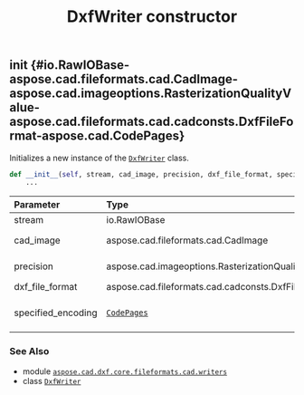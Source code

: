 ﻿---
title: DxfWriter constructor
second_title: Aspose.CAD for Python via .NET API References
description: 
type: docs
weight: 10
url: /aspose.cad.dxf.core.fileformats.cad.writers/dxfwriter/__init__/
is_root: false
---

## __init__ {#io.RawIOBase-aspose.cad.fileformats.cad.CadImage-aspose.cad.imageoptions.RasterizationQualityValue-aspose.cad.fileformats.cad.cadconsts.DxfFileFormat-aspose.cad.CodePages}

Initializes a new instance of the [`DxfWriter`](/cad/python-net/aspose.cad.dxf.core.fileformats.cad.writers/dxfwriter) class.



```python
def __init__(self, stream, cad_image, precision, dxf_file_format, specified_encoding):
    ...
```


| Parameter | Type | Description |
| :- | :- | :- |
| stream | io.RawIOBase | The stream. |
| cad_image | aspose.cad.fileformats.cad.CadImage | The cad image. |
| precision | aspose.cad.imageoptions.RasterizationQualityValue | The precision. |
| dxf_file_format | aspose.cad.fileformats.cad.cadconsts.DxfFileFormat |  |
| specified_encoding | [`CodePages`](/cad/python-net/aspose.cad/codepages) | The specified encoding. |



### See Also
* module [`aspose.cad.dxf.core.fileformats.cad.writers`](../../)
* class [`DxfWriter`](/cad/python-net/aspose.cad.dxf.core.fileformats.cad.writers/dxfwriter)
